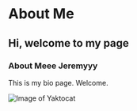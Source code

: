 # About Me
## Hi, welcome to my page
### About Meee Jeremyyy

This is my bio page. Welcome.

![Image of Yaktocat](https://octodex.github.com/images/yaktocat.png)
